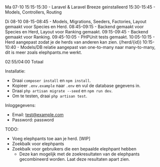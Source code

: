 Ma 07-10
15:15-15:30 - Laravel & Laravel Breeze geinstalleerd
15:30-15:45 - Models, Controllers, Routing

Di 08-10
08-15-08:45 - Models, Migrations, Seeders, Factories, Layout gemaakt voor Species en Herd.
08:45-09:15 - Backend gemaakt voor Species en Herd, Layout voor Ranking gemaakt.
09:15-09:45 - Backend gemaakt voor Ranking. 
09:45-10:05 - PHPUnit tests gemaakt.
10:05-10:15 - Herd aangepast zodat je de herds van anderen kan zien. (/herd/{id}) 
10:15-10:40 - Models/DB relatie aangepast van one-to-many naar many-to-many, dit is meer zoals elephpants.me werkt.

02:55/04:00 Totaal


Installatie:
- Draai `composer install` en `npm install`.
- Kopieer `.env.example` naar `.env` en vul de database gegevens in.
- Draai `php artisan migrate --seed` en `npm run dev`.
- Om te testen, draai `php artisan test`.

Inloggegevens:
- Email: test@example.com
- Password: password

TODO:
- Voeg elephpants toe aan je herd. [WIP]
- Zoekbalk voor elephpants
- Zoekbalk voor gebruikers die een bepaalde elephpant hebben
  - Deze kan mogelijk met de zoekresultaten van de elephpants gecombineerd worden. Laat deze resultaten apart zien.

